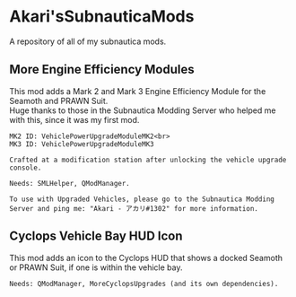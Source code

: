 # Akari'sSubnauticaMods
A repository of all of my subnautica mods.

## More Engine Efficiency Modules

This mod adds a Mark 2 and Mark 3 Engine Efficiency Module for the Seamoth and PRAWN Suit.<br>
Huge thanks to those in the Subnautica Modding Server who helped me with this, since it was my first mod.

    MK2 ID: VehiclePowerUpgradeModuleMK2<br>
    MK3 ID: VehiclePowerUpgradeModuleMK3

    Crafted at a modification station after unlocking the vehicle upgrade console.
    
    Needs: SMLHelper, QModManager.
    
    To use with Upgraded Vehicles, please go to the Subnautica Modding Server and ping me: "Akari - アカリ#1302" for more information.

## Cyclops Vehicle Bay HUD Icon

This mod adds an icon to the Cyclops HUD that shows a docked Seamoth or PRAWN Suit, if one is within the vehicle bay.<br>

    Needs: QModManager, MoreCyclopsUpgrades (and its own dependencies).
